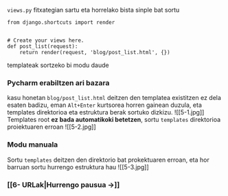 `views.py` fitxategian sartu eta horrelako bista sinple bat sortu
```
from django.shortcuts import render  
  
  
# Create your views here.  
def post_list(request):  
    return render(request, 'blog/post_list.html', {})
```

templateak sortzeko bi modu daude
### Pycharm erabiltzen ari bazara
kasu honetan `blog/post_list.html` deitzen den templatea existitzen ez dela esaten badizu, eman `Alt+Enter` kurtsorea horren gainean duzula, eta templates direktorioa eta estruktura berak sortuko dizkizu.
![[5-1.jpg]]
Templates root **ez bada automatikoki betetzen**, sortu `templates` direktorioa proiektuaren erroan
![[5-2.jpg]]

### Modu manuala
Sortu `templates` deitzen den direktorio bat prokektuaren erroan, eta hor barruan sortu hurrengo estruktura hau
![[5-3.jpg]]


### [[6- URLak|Hurrengo pausua ->]]
